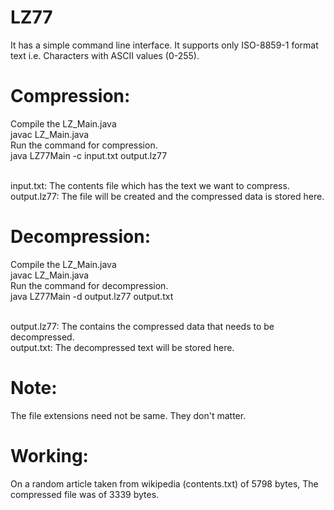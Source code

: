 # LZ77
It has a simple command line interface.
It supports only ISO-8859-1 format text i.e. Characters with ASCII values (0-255).

# Compression:
Compile the LZ_Main.java<br>
  javac LZ_Main.java<br>
Run the command for compression.<br>
  java LZ77Main -c input.txt output.lz77<br><br>
  
input.txt: The contents file which has the text we want to compress.<br>
output.lz77: The file will be created and the compressed data is stored here.<br>

# Decompression:
Compile the LZ_Main.java<br>
  javac LZ_Main.java<br>
Run the command for decompression.<br>
  java LZ77Main -d output.lz77 output.txt<br><br>

output.lz77: The contains the compressed data that needs to be decompressed.<br>
output.txt: The decompressed text will be stored here.<br>

# Note:
  The file extensions need not be same. They don't matter.
# Working:
On a random article taken from wikipedia (contents.txt) of 5798 bytes, The compressed file was of 3339 bytes.
